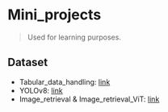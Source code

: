 # Mini_projects 
> Used for learning purposes.
## Dataset
- Tabular_data_handling: [link](https://raw.githubusercontent.com/justmarkham/scikit-learn-videos/master/data/Advertising.csv)
- YOLOv8: [link](https://drive.google.com/u/0/uc?id=1--0QuKMwj31K-CSvD8oq5fceFweiFPuN&export=download)
- Image_retrieval & Image_retrieval_ViT: [link](https://drive.google.com/drive/u/0/folders/1o5cPK-z1CVZYT7x2du8t3caS8WoYStDg)
